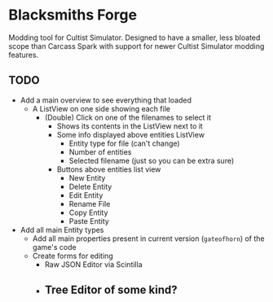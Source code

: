 # Blacksmiths Forge

Modding tool for Cultist Simulator. 
Designed to have a smaller, less bloated scope than Carcass Spark with support for newer Cultist Simulator modding features. 


## TODO

 - Add a main overview to see everything that loaded
	 - A ListView on one side showing each file
		 - (Double) Click on one of the filenames to select it
			 - Shows its contents in the ListView next to it
			 - Some info displayed above entities ListView
				 - Entity type for file (can't change)
				 - Number of entities
				 - Selected filename (just so you can be extra sure)
			 - Buttons above entities list view
				 - New Entity
				 - Delete Entity
				 - Edit Entity
				 - Rename File
				 - Copy Entity
				 - Paste Entity
 - Add all main Entity types
	 - Add all main properties present in current version (`gateofhorn`) of the game's code
	 - Create forms for editing
		 - Raw JSON Editor via Scintilla
		 - Tree Editor of some kind?
			 - 
